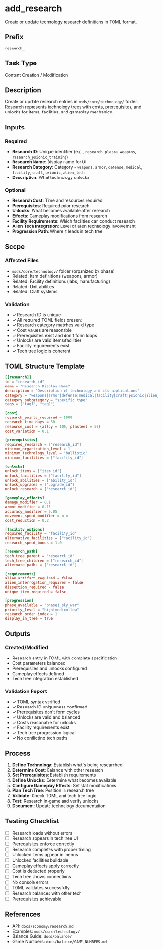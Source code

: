 # add_research

Create or update technology research definitions in TOML format.

## Prefix
`research_`

## Task Type
Content Creation / Modification

## Description
Create or update research entries in `mods/core/technology/` folder. Research represents technology trees with costs, prerequisites, and unlocks for items, facilities, and gameplay mechanics.

## Inputs

### Required
- **Research ID**: Unique identifier (e.g., `research_plasma_weapons`, `research_psionic_training`)
- **Research Name**: Display name for UI
- **Research Category**: Category - `weapons`, `armor`, `defense`, `medical`, `facility`, `craft`, `psionic`, `alien_tech`
- **Description**: What technology unlocks

### Optional
- **Research Cost**: Time and resources required
- **Prerequisites**: Required prior research
- **Unlocks**: What becomes available after research
- **Effects**: Gameplay modifications from research
- **Facility Requirements**: Which facilities can conduct research
- **Alien Tech Integration**: Level of alien technology involvement
- **Progression Path**: Where it leads in tech tree

## Scope

### Affected Files
- `mods/core/technology/` folder (organized by phase)
- Related: Item definitions (weapons, armor)
- Related: Facility definitions (labs, manufacturing)
- Related: Unit abilities
- Related: Craft systems

### Validation
- ✓ Research ID is unique
- ✓ All required TOML fields present
- ✓ Research category matches valid type
- ✓ Cost values are reasonable
- ✓ Prerequisites exist and don't form loops
- ✓ Unlocks are valid items/facilities
- ✓ Facility requirements exist
- ✓ Tech tree logic is coherent

## TOML Structure Template

```toml
[[research]]
id = "research_id"
name = "Research Display Name"
description = "Description of technology and its applications"
category = "weapons|armor|defense|medical|facility|craft|psionic|alien_tech"
category_subcategory = "specific_type"
tags = ["tag1", "tag2"]

[cost]
research_points_required = 5000
research_time_days = 30
resource_cost = {alloy = 100, plasteel = 50}
cost_variation = 0.1

[prerequisites]
required_research = ["research_id"]
minimum_organization_level = 1
minimum_technology_level = "ballistic"
minimum_facilities = ["facility_id"]

[unlocks]
unlock_items = ["item_id"]
unlock_facilities = ["facility_id"]
unlock_abilities = ["ability_id"]
unlock_upgrades = ["upgrade_id"]
unlock_research = ["research_id"]

[gameplay_effects]
damage_modifier = 0.1
armor_modifier = 0.15
accuracy_modifier = 0.05
movement_speed_modifier = 0.0
cost_reduction = 0.2

[facility_options]
required_facility = "facility_id"
alternative_facilities = ["facility_id"]
research_speed_bonus = 1.0

[research_path]
tech_tree_parent = "research_id"
tech_tree_children = ["research_id"]
alternate_paths = ["research_id"]

[requirements]
alien_artifact_required = false
alien_interrogation_required = false
dissection_required = false
unique_item_required = false

[progression]
phase_available = "phase1_sky_war"
priority_level = "high|medium|low"
research_order_index = 1
display_in_tree = true
```

## Outputs

### Created/Modified
- Research entry in TOML with complete specification
- Cost parameters balanced
- Prerequisites and unlocks configured
- Gameplay effects defined
- Tech tree integration established

### Validation Report
- ✓ TOML syntax verified
- ✓ Research ID uniqueness confirmed
- ✓ Prerequisites don't form cycles
- ✓ Unlocks are valid and balanced
- ✓ Costs reasonable for unlocks
- ✓ Facility requirements exist
- ✓ Tech tree progression logical
- ✓ No conflicting tech paths

## Process

1. **Define Technology**: Establish what's being researched
2. **Determine Cost**: Balance with other research
3. **Set Prerequisites**: Establish requirements
4. **Define Unlocks**: Determine what becomes available
5. **Configure Gameplay Effects**: Set stat modifications
6. **Plan Tech Tree**: Position in research tree
7. **Validate**: Check TOML and tech tree logic
8. **Test**: Research in-game and verify unlocks
9. **Document**: Update technology documentation

## Testing Checklist

- [ ] Research loads without errors
- [ ] Research appears in tech tree UI
- [ ] Prerequisites enforce correctly
- [ ] Research completes with proper timing
- [ ] Unlocked items appear in menus
- [ ] Unlocked facilities buildable
- [ ] Gameplay effects apply correctly
- [ ] Cost is deducted properly
- [ ] Tech tree shows connections
- [ ] No console errors
- [ ] TOML validates successfully
- [ ] Research balances with other tech
- [ ] Prerequisites achievable

## References

- API: `docs/economy/research.md`
- Examples: `mods/core/technology/`
- Balance Guide: `docs/balance/`
- Game Numbers: `docs/balance/GAME_NUMBERS.md`
